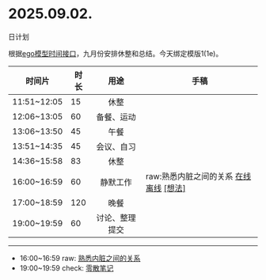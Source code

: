 # 2025.09.02.
日计划

根据[ego模型时间接口](https://gitee.com/hyg/blog/blob/master/timeflow.md)，九月份安排休整和总结。今天绑定模版1(1e)。

| 时间片 | 时长 | 用途 | 手稿 |
| --- | --- | :---: | --- |
| 11:51~12:05 | 15 | 休整 |  |
| 12:06~13:05 | 60 | 备餐、运动 |  |
| 13:06~13:50 | 45 | 午餐 |  |
| 13:51~14:35 | 45 | 会议、自习 |  |
| 14:36~15:58 | 83 | 休整 |  |
| 16:00~16:59 | 60 | 静默工作 | raw:熟悉内脏之间的关系 [在线](http://simp.ly/p/4QDThK) [离线](../../draft/2025/20250902160000.md) <a href="mailto:huangyg@mars22.com?subject=关于2025.09.02.[raw:熟悉内脏之间的关系]任务&body=日期: 20250902%0D%0A序号: 5%0D%0A手稿:../../draft/2025/20250902160000.md%0D%0A---请勿修改邮件主题及以上内容 从下一行开始写您的想法---%0D%0A">[想法]</a> |
| 17:00~18:59 | 120 | 晚餐 |  |
| 19:00~19:59 | 60 | 讨论、整理提交 |  |

---

- 16:00~16:59	raw: [熟悉内脏之间的关系](../../draft/2025/20250902.01.md)
- 19:00~19:59	check: [零散笔记](../../draft/2025/20250902.02.md)
